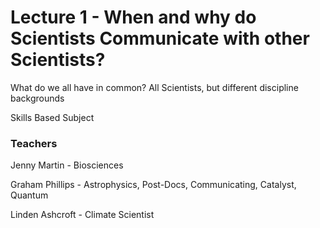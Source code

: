 # Lecture 1 - When and why do Scientists Communicate with other Scientists?

What do we all have in common?
All Scientists, but different discipline backgrounds

Skills Based Subject

### Teachers

Jenny Martin
    \- Biosciences

Graham Phillips
    \- Astrophysics, Post-Docs, Communicating, Catalyst, Quantum

Linden Ashcroft
    \- Climate Scientist
